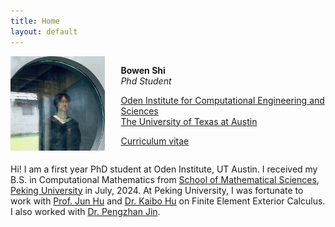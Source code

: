 ```yaml
---
title: Home
layout: default
---
```


<div id="twosided">
<div id="left" style="float: left; max-width: 30%;border: 10px"> 
    <img src="images/profile.jpg" />
</div>
<div id="right" style="float: right; width: 65%; vertical-align: middle;">
<p> <b>Bowen Shi</b> <br> <em>Phd Student</em> </p>
<p> <a href="https://oden.utexas.edu" target="blank">Oden Institute for Computational Engineering and Sciences</a><br>
<a href="https://utexas.edu" target="blank">The University of Texas at Austin</a></p>
<p> <a href="files/Bowen_Shi_CV_3-11.pdf">Curriculum vitae </a> </p>
</div>
</div>
<div id="clearer" style="clear: both"> </div>

Hi! I am a first year PhD student at Oden Institute, UT Austin. I received my B.S. in Computational Mathematics from [School of Mathematical Sciences](http://english.math.pku.edu.cn), [Peking University](https://www.pku.edu.cn) in July, 2024. At Peking University, I was fortunate to work with [Prof. Jun Hu](https://scholar.google.com/citations?user=LEa7b6YAAAAJ&hl=zh-TW) and [Dr. Kaibo Hu](https://kaibohu.github.io) on Finite Element Exterior Calculus. I also worked with [Dr. Pengzhan Jin](https://scholar.google.com/citations?user=W3cOoCYAAAAJ&hl=en).





